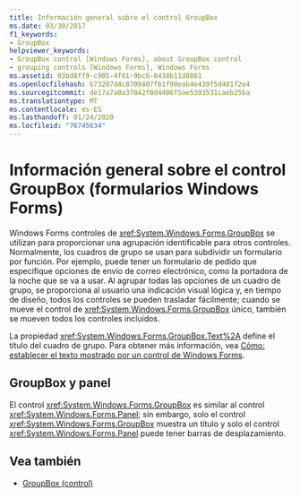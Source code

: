 ```yaml
---
title: Información general sobre el control GroupBox
ms.date: 03/30/2017
f1_keywords:
- GroupBox
helpviewer_keywords:
- GroupBox control [Windows Forms], about GroupBox control
- grouping controls [Windows Forms], Windows Forms
ms.assetid: 03bd8ff9-c905-4f01-9bc6-8438b11d0881
ms.openlocfilehash: b73207d4c8709407fb1f90eab4e439f5d401f2e4
ms.sourcegitcommit: de17a7a0a37042f0d4406f5ae5393531caeb25ba
ms.translationtype: MT
ms.contentlocale: es-ES
ms.lasthandoff: 01/24/2020
ms.locfileid: "76745634"
---
```

# <a name="groupbox-control-overview-windows-forms"></a>Información general sobre el control GroupBox (formularios Windows Forms)
Windows Forms controles de <xref:System.Windows.Forms.GroupBox> se utilizan para proporcionar una agrupación identificable para otros controles. Normalmente, los cuadros de grupo se usan para subdividir un formulario por función. Por ejemplo, puede tener un formulario de pedido que especifique opciones de envío de correo electrónico, como la portadora de la noche que se va a usar. Al agrupar todas las opciones de un cuadro de grupo, se proporciona al usuario una indicación visual lógica y, en tiempo de diseño, todos los controles se pueden trasladar fácilmente; cuando se mueve el control de <xref:System.Windows.Forms.GroupBox> único, también se mueven todos los controles incluidos.  
  
 La propiedad <xref:System.Windows.Forms.GroupBox.Text%2A> define el título del cuadro de grupo. Para obtener más información, vea [Cómo: establecer el texto mostrado por un control de Windows Forms](how-to-set-the-text-displayed-by-a-windows-forms-control.md).  
  
## <a name="groupbox-and-panel"></a>GroupBox y panel  
 El control <xref:System.Windows.Forms.GroupBox> es similar al control <xref:System.Windows.Forms.Panel>; sin embargo, solo el control <xref:System.Windows.Forms.GroupBox> muestra un título y solo el control <xref:System.Windows.Forms.Panel> puede tener barras de desplazamiento.  
  
## <a name="see-also"></a>Vea también

- [GroupBox (control)](groupbox-control-windows-forms.md)
